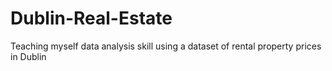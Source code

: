 # Dublin-Real-Estate
Teaching myself data analysis skill using a dataset of rental property prices in Dublin
